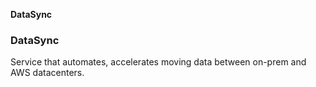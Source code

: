 **DataSync**

### DataSync
Service that automates, accelerates moving data between on-prem and AWS datacenters.
